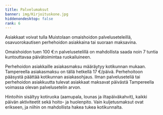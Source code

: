 ```yaml
---
title: Palvelumaksut
banner: img/Kirjoituskone.jpg
hiddenondesktop: false
rank: 6
---
```

Asiakkaat voivat tulla Muistolaan omaishoidon palveluseteleillä, osavuorokautisen perhehoidon asiakkaina tai suoraan maksavina.

Omaishoidon tuen 100 €:n palvelusetelillä on mahdollista saada noin 7 tuntia kuntouttavaa päivätoimintaa ruokailuineen.

Perhehoidon asiakkaille asiakasmaksu määräytyy kotikunnan mukaan. Tampereella asiakasmaksu on tällä hetkellä 17 €/päivä. Perhehoitoon pääsystä päättää kotikunnan asiakasohjaus. Ilman palveluseteliä tai perhehoidon asiakkuutta tulevat asiakkaat maksavat päivästä Tampereella voimassa olevan palvelusetelin arvon.

Hintoihin sisältyy kotiruoka (aamupala, lounas ja iltapäiväkahvit), kaikki päivän aktiviteetit sekä hoito- ja huolenpito. Vain kuljetusmaksut ovat erikseen, ja niihin on mahdollista hakea tukea kotikunnalta.
